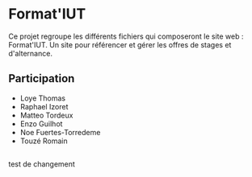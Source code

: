 # Format'IUT

Ce projet regroupe les différents fichiers qui composeront le site web : Format'IUT. Un site pour référencer et gérer les offres de stages et d'alternance.

## Participation

- Loye Thomas
- Raphael Izoret
- Matteo Tordeux
- Enzo Guilhot
- Noe Fuertes-Torredeme
- Touzé Romain

 ##

test de changement
